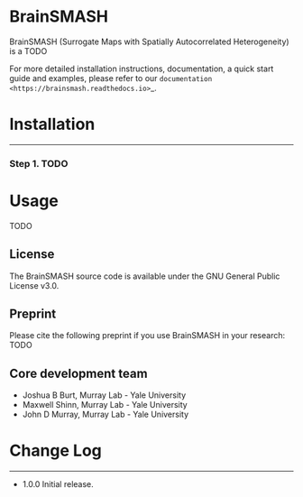 BrainSMASH
==========

BrainSMASH (Surrogate Maps with Spatially Autocorrelated Heterogeneity) is a TODO

For more detailed installation instructions, documentation, a quick start guide
and examples, please refer to our `documentation <https://brainsmash.readthedocs.io>`_.

Installation
============
---

### Step 1. TODO

Usage
=====
TODO

License
-------

The BrainSMASH source code is available under the GNU General Public License v3.0.

Preprint
--------

Please cite the following preprint if you use BrainSMASH in your research: TODO

Core development team
---------------------

* Joshua B Burt, Murray Lab - Yale University
* Maxwell Shinn, Murray Lab - Yale University
* John D Murray, Murray Lab - Yale University

Change Log
==========
---

* 1.0.0 Initial release.
